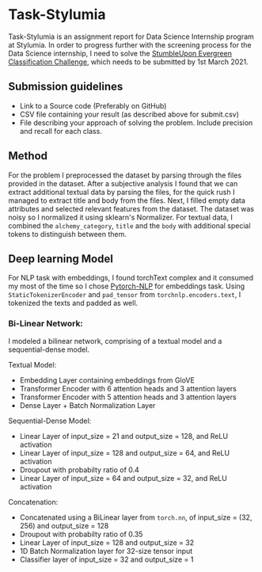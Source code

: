 # Task-Stylumia
Task-Stylumia is an assignment report for Data Science Internship program at Stylumia. In order to progress further with the screening process for the Data Science internship, I need to solve the [StumbleUpon Evergreen Classification Challenge](https://www.kaggle.com/c/stumbleupon/), which needs to be submitted by 1st March 2021.

## Submission guidelines

- Link to a Source code (Preferably on GitHub)
- CSV file containing your result (as described above for submit.csv)
- File describing your approach of solving the problem. Include precision and recall for each class.

## Method
For the problem I preprocessed the dataset by parsing through the files provided in the dataset. After a subjective analysis I found that we can extract additional textual data by parsing the files, for the quick rush I managed to extract title and body from the files.
Next, I filled empty data attributes and selected relevant features from the dataset. The dataset was noisy so I normalized it using sklearn's Normalizer.
For textual data, I combined the `alchemy_category`, `title` and the `body` with additional special tokens to distinguish between them. 

## Deep learning Model
For NLP task with embeddings, I found torchText complex and it consumed my most of the time so I chose [Pytorch-NLP](https://pytorchnlp.readthedocs.io/en/latest/) for embeddings task. 
Using `StaticTokenizerEncoder` and `pad_tensor` from `torchnlp.encoders.text`, I tokenized the texts and padded as well.

### Bi-Linear Network:
I modeled a bilinear network, comprising of a textual model and a sequential-dense model.

Textual Model:
- Embedding Layer containing embeddings from GloVE
- Transformer Encoder with 6 attention heads and 3 attention layers
- Transformer Encoder with 5 attention heads and 3 attention layers
- Dense Layer + Batch Normalization Layer

Sequential-Dense Model:
- Linear Layer of input_size = 21 and output_size = 128, and ReLU activation
- Linear Layer of input_size = 128 and output_size = 64, and ReLU activation
- Droupout with probabilty ratio of 0.4
- Linear Layer of input_size = 64 and output_size = 32, and ReLU activation

Concatenation:
- Concatenated using a BiLinear layer from `torch.nn`, of input_size = (32, 256) and output_size = 128
- Droupout with probabilty ratio of 0.35
- Linear Layer of input_size = 128 and output_size = 32
- 1D Batch Normalization layer for 32-size tensor input 
- Classifier layer of input_size = 32 and output_size = 1

